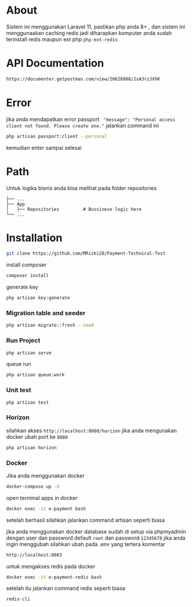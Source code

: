 # About
Sistem ini menggunakan Laravel 11, pastikan php anda 8+ , dan sistem ini menggunaakan caching redis jadi diharapkan komputer anda sudah terinstall redis maupun ext php `php-ext-redis`

# API Documentation
```bash
https://documenter.getpostman.com/view/20628988/2sA3rzJXhK
```

# Error
jika anda mendapatkan error passport ` "message": "Personal access client not found. Please create one."`
jalankan command ini
```bash
php artisan passport:client --personal
```
kemudian enter sampai selesai


# Path 
Untuk logika bisnis anda bisa melihat pada folder repositories

    ├── ...
    ├── App                      
    │   ├── Repositories         # Bussinese logic here
    └── ...

# Installation

```bash
git clone https://github.com/MRizki28/Payment-Technical-Test
```

install composer

```bash
composer install
```

generate key

```bash
php artisan key:generate
```

### Migration table and seeder

```bash
php artisan migrate::fresh --seed
```

### Run Project

```bash
php artisan serve
```

queue run
```bash
php artisan queue:work
```

### Unit test
```bash
php artisan test
```

### Horizon 
silahkan akses `http://localhost:8000/horizon` jika anda mengunakan docker ubah port ke `8888`
```bash
php artisan horizon
```

### Docker
Jika anda menggunakan docker 

```bash
docker-compose up -d
```

open terminal apps in docker
```bash
docker exec -it e-payment bash
```
setelah berhasil silahkan jalankan command artisan seperti biasa

jika anda menggunakan docker database sudah di setup via phpmyadmin dengan user dan password default 
`root` dan password `12345678` jika anda ingin menggubah silahkan ubah pada .env yang tertera komentar

```bash
http://localhost:8083
```

untuk mengakses redis pada docker
```bash
docker exec -it e-payment-redis bash
```

setelah itu jalankan command redis seperti biasa
```bash
redis-cli
```

